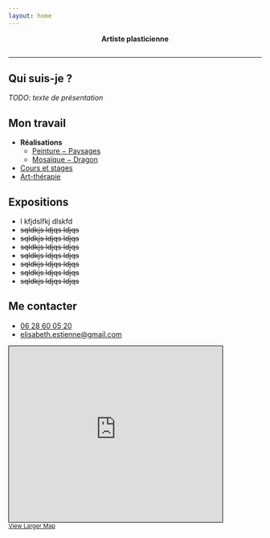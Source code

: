 ```yaml
---
layout: home
---
```


<p align="center">
  <strong>
    Artiste plasticienne
  </strong>
</p>
<p align="center">
  <img alt="" src="{{site.baseurl}}/2016-paysages-jaune.jpg" />
</p>

---

## Qui suis-je ?

*TODO: texte de présentation*

## Mon travail

* **Réalisations**
    * <a href="https://goo.gl/photos/ppxjhyd7jGRC83Y26" target="_blank">Peinture − Paysages</a>
    * <a href="https://goo.gl/photos/ppxjhyd7jGRC83Y26" target="_blank">Mosaïque − Dragon</a>
* [Cours et stages]({{site.baseurl}}/cours-et-stages)
* [Art-thérapie]({{site.baseurl}}/art-therapie)

## Expositions

* l kfjdslfkj dlskfd
* <del>sqldkjs ldjqs ldjqs</del>
* <del>sqldkjs ldjqs ldjqs</del>
* <del>sqldkjs ldjqs ldjqs</del>
* <del>sqldkjs ldjqs ldjqs</del>
* <del>sqldkjs ldjqs ldjqs</del>
* <del>sqldkjs ldjqs ldjqs</del>
* <del>sqldkjs ldjqs ldjqs</del>

## Me contacter

* [06 28 60 05 20](tel:+33628600520)
* [elisabeth.estienne@gmail.com](mailto:elisabeth.estienne@gmail.com)


<iframe width="425" height="350" frameborder="0" scrolling="no" marginheight="0" marginwidth="0" src="http://www.openstreetmap.org/export/embed.html?bbox=-4.134029746055604%2C48.67603218650293%2C-4.1269487142562875%2C48.679340502377734&amp;layer=cyclemap" style="border: 1px solid black"></iframe><br/><small><a href="http://www.openstreetmap.org/#map=18/48.67769/-4.13049&amp;layers=C">View Larger Map</a></small>
